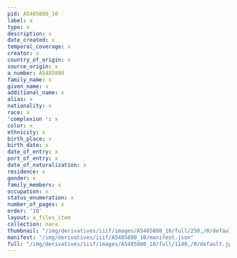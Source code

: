 ```yaml
---
pid: A5485880_10
label: x
type: x
description: x
date_created: x
temporal_coverage: x
creator: x
country_of_origin: x
source_origin: x
a_number: A5485880
family_name: x
given_name: x
additional_name: x
alias: x
nationality: x
race: x
'complexion ': x
color: x
ethnicity: x
birth_place: x
birth_date: x
date_of_entry: x
port_of_entry: x
date_of_naturalization: x
residence: x
gender: x
family_members: x
occupation: x
status_enumeration: x
number_of_pages: x
order: '10'
layout: a_files_item
collection: nara
thumbnail: "/img/derivatives/iiif/images/A5485880_10/full/250,/0/default.jpg"
manifest: "/img/derivatives/iiif/A5485880_10/manifest.json"
full: "/img/derivatives/iiif/images/A5485880_10/full/1140,/0/default.jpg"
---
```

